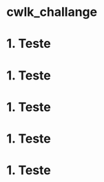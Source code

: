 # cwlk_challange


<h1>1. Teste</h1>


<h1>1. Teste</h1>


<h1>1. Teste</h1>


<h1>1. Teste</h1>


<h1>1. Teste</h1>
